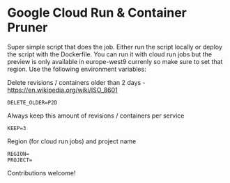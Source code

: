 # Google Cloud Run & Container Pruner

Super simple script that does the job. Either run the script locally or deploy the script with the Dockerfile. You can run it with cloud run jobs but the preview is only available in europe-west9 currenly so make sure to set that region. Use the following environment variables:

Delete revisions / containers older than 2 days - https://en.wikipedia.org/wiki/ISO_8601
```
DELETE_OLDER=P2D
```
Always keep this amount of revisions / containers per service
```
KEEP=3
```
Region (for cloud run jobs) and project name
```
REGION=
PROJECT=
```

Contributions welcome!
